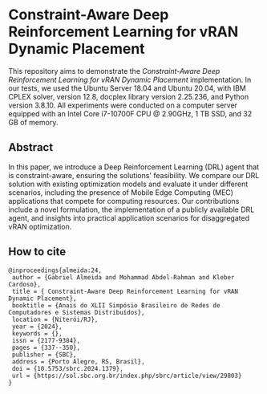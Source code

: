 # Constraint-Aware Deep Reinforcement Learning for vRAN Dynamic Placement

This repository aims to demonstrate the *Constraint-Aware Deep Reinforcement Learning for vRAN Dynamic Placement* implementation. In our tests, we used the Ubuntu Server 18.04 and Ubuntu 20.04, with IBM CPLEX solver, version 12.8, docplex library version 2.25.236, and Python version 3.8.10. All experiments were conducted on a computer server equipped with an Intel Core i7-10700F CPU @ 2.90GHz, 1 TB SSD, and 32 GB of memory.

## Abstract

In this paper, we introduce a Deep Reinforcement Learning (DRL) agent that is constraint-aware, ensuring the solutions' feasibility. We compare our DRL solution with existing optimization models and evaluate it under different scenarios, including the presence of Mobile Edge Computing (MEC) applications that compete for computing resources. Our contributions include a novel formulation, the implementation of a publicly available DRL agent, and insights into practical application scenarios for disaggregated vRAN optimization.

## How to cite
```
@inproceedings{almeida:24,
 author = {Gabriel Almeida and Mohammad Abdel-Rahman and Kleber Cardoso},
 title = { Constraint-Aware Deep Reinforcement Learning for vRAN Dynamic Placement},
 booktitle = {Anais do XLII Simpósio Brasileiro de Redes de Computadores e Sistemas Distribuídos},
 location = {Niterói/RJ},
 year = {2024},
 keywords = {},
 issn = {2177-9384},
 pages = {337--350},
 publisher = {SBC},
 address = {Porto Alegre, RS, Brasil},
 doi = {10.5753/sbrc.2024.1379},
 url = {https://sol.sbc.org.br/index.php/sbrc/article/view/29803}
}
```
